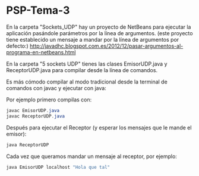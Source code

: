 # PSP-Tema-3
En la carpeta "Sockets_UDP" hay un proyecto de NetBeans para ejecutar la aplicación pasándole parámetros por la línea de argumentos. 
(este proyecto tiene establecido un mensaje a mandar por la línea de argumentos por defecto:)
http://javadhc.blogspot.com.es/2012/12/pasar-argumentos-al-programa-en-netbeans.html

En la carpeta "5 sockets UDP" tienes las clases EmisorUDP.java y ReceptorUDP.java para compilar desde la línea de comandos.

Es más cómodo compilar al modo tradicional desde la terminal de comandos con javac y ejecutar con java:

Por ejemplo primero compilas con:

~~~java
javac EmisorUDP.java
javac ReceptorUDP.java
~~~

Después para ejecutar el Receptor (y esperar los mensajes que le mande el emisor):

~~~java
java ReceptorUDP
~~~

Cada vez que queramos mandar un mensaje al receptor, por ejemplo:

~~~java
java EmisorUDP localhost "Hola que tal"
~~~
 
